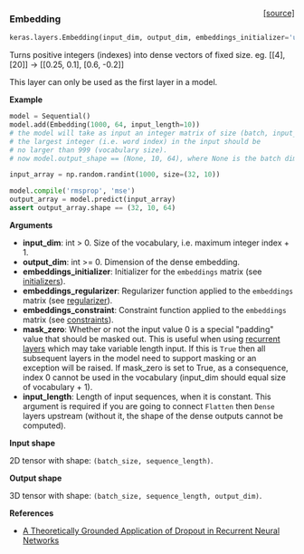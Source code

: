 <span style="float:right;">[[source]](https://github.com/keras-team/keras/blob/master/keras/layers/embeddings.py#L16)</span>
### Embedding

```python
keras.layers.Embedding(input_dim, output_dim, embeddings_initializer='uniform', embeddings_regularizer=None, activity_regularizer=None, embeddings_constraint=None, mask_zero=False, input_length=None)
```

Turns positive integers (indexes) into dense vectors of fixed size.
eg. [[4], [20]] -> [[0.25, 0.1], [0.6, -0.2]]

This layer can only be used as the first layer in a model.

__Example__


```python
model = Sequential()
model.add(Embedding(1000, 64, input_length=10))
# the model will take as input an integer matrix of size (batch, input_length).
# the largest integer (i.e. word index) in the input should be
# no larger than 999 (vocabulary size).
# now model.output_shape == (None, 10, 64), where None is the batch dimension.

input_array = np.random.randint(1000, size=(32, 10))

model.compile('rmsprop', 'mse')
output_array = model.predict(input_array)
assert output_array.shape == (32, 10, 64)
```

__Arguments__

- __input_dim__: int > 0. Size of the vocabulary,
    i.e. maximum integer index + 1.
- __output_dim__: int >= 0. Dimension of the dense embedding.
- __embeddings_initializer__: Initializer for the `embeddings` matrix
    (see [initializers](../initializers.md)).
- __embeddings_regularizer__: Regularizer function applied to
    the `embeddings` matrix
    (see [regularizer](../regularizers.md)).
- __embeddings_constraint__: Constraint function applied to
    the `embeddings` matrix
    (see [constraints](../constraints.md)).
- __mask_zero__: Whether or not the input value 0 is a special "padding"
    value that should be masked out.
    This is useful when using [recurrent layers](recurrent.md)
    which may take variable length input.
    If this is `True` then all subsequent layers
    in the model need to support masking or an exception will be raised.
    If mask_zero is set to True, as a consequence, index 0 cannot be
    used in the vocabulary (input_dim should equal size of
    vocabulary + 1).
- __input_length__: Length of input sequences, when it is constant.
    This argument is required if you are going to connect
    `Flatten` then `Dense` layers upstream
    (without it, the shape of the dense outputs cannot be computed).

__Input shape__

2D tensor with shape: `(batch_size, sequence_length)`.

__Output shape__

3D tensor with shape: `(batch_size, sequence_length, output_dim)`.

__References__

- [A Theoretically Grounded Application of Dropout in
Recurrent Neural Networks](http://arxiv.org/abs/1512.05287)
